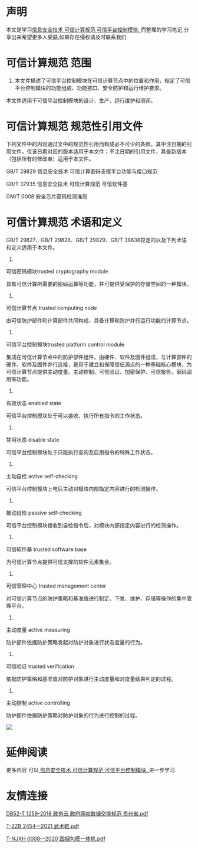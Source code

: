 # 声明 
本文是学习[信息安全技术 可信计算规范 可信平台控制模块. ](https://siduwenku.com/view/793?f=new_2023)而整理的学习笔记,分享出来希望更多人受益,如果存在侵权请及时联系我们
# 可信计算规范 范围  
  
1.  本文件描述了可信平台控制模块在可信计算节点中的位置和作用，规定了可信平台控制模块的功能组成、功能接口、安全防护和运行维护要求。  
  
本文件适用于可信平台控制模块的设计、生产、运行维护和测评。  
  
# 可信计算规范 规范性引用文件  
  
下列文件中的内容通过文中的规范性引用而构成必不可少的条款。其中注日期的引用文件，仅该日期对应的版本适用于本文件；不注日期的引用文件，其最新版本（包括所有的修改单）适用于本文件。  
  
GB/T 29829 信息安全技术 可信计算密码支撑平台功能与接口规范  
  
GB/T 37935 信息安全技术 可信计算规范 可信软件基  
  
GM/T 0008 安全芯片密码检测准则  
  
# 可信计算规范 术语和定义  
  
GB/T 29827、GB/T 29828、GB/T 29829、GB/T 38638界定的以及下列术语和定义适用于本文件。  
  
1.  
  
可信密码模块trusted cryptography module  
  
具有可信计算所需要的密码运算等功能，并可提供受保护的存储空间的一种模块。  
  
1.  
  
可信计算节点 trusted computing node  
  
由可信防护部件和计算部件共同构成、具备计算和防护并行运行功能的计算节点。  
  
1.  
  
可信平台控制模块trusted platform control module  
  
集成在可信计算节点中的防护部件组件，由硬件、软件及固件组成，与计算部件的硬件、软件及固件并行连接，是用于建立和保障信任源点的一种基础核心模块，为可信计算节点提供主动度量、主动控制、可信验证、加密保护、可信报告、密码调用等功能。  
  
1.  
  
有效状态 enabled state  
  
可信平台控制模块处于可以接收、执行所有指令的工作状态。  
  
1.  
  
禁用状态 disable state  
  
可信平台控制模块处于只能执行查询及启用指令的特殊工作状态。  
  
1.  
  
主动自检 active self-checking  
  
可信平台控制模块上电后主动对模块内部指定内容进行的检测操作。  
  
1.  
  
被动自检 passive self-checking  
  
可信平台控制模块接收到自检指令后，对模块内部指定内容进行的检测操作。  
  
1.  
  
可信软件基 trusted software base  
  
为可信计算节点提供可信支撑的软件元素集合。  
  
1.  
  
可信管理中心 trusted management center  
  
对可信计算节点的防护策略和基准值进行制定、下发、维护、存储等操作的集中管理平台。  
  
1.  
  
主动度量 active measuring  
  
防护部件依据防护策略发起对防护对象进行状态度量的行为。  
  
1.  
  
可信验证 trusted verification  
  
依据防护策略和基准值对防护对象进行主动度量和对度量结果判定的过程。  
  
1.  
  
主动控制 active controlling  
  
防护部件依据防护策略对防护对象的行为进行控制的过程。  
  

![](http://public.host.github5.com/media/fengmian.png)
# 延伸阅读 
 更多内容 可以[ 信息安全技术 可信计算规范 可信平台控制模块. ](https://siduwenku.com/view/793?f=2023)进一步学习

# 友情连接
[DB52-T 1259-2018 政务云 政府网站数据交换规范 贵州省.pdf](http://github5.com/view/40954?f=new)

[T-ZZB 2454—2021 武术鞋.pdf](http://github5.com/view/62769?f=new)

[T-NJXH 0008—2020 圆捆包膜一体机.pdf](http://github5.com/view/62385?f=new)

